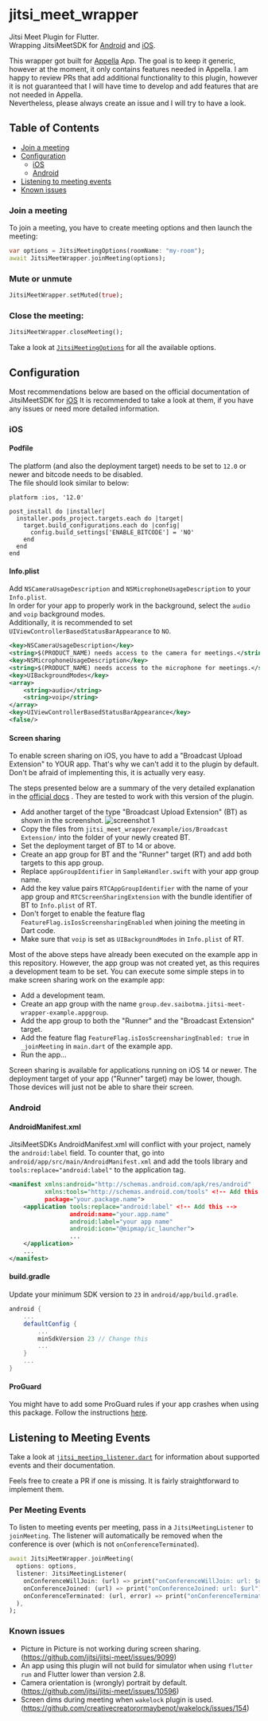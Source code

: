 # jitsi_meet_wrapper

Jitsi Meet Plugin for Flutter.<br>
Wrapping JitsiMeetSDK for
[Android](https://jitsi.github.io/handbook/docs/dev-guide/dev-guide-android-sdk) and
[iOS](https://jitsi.github.io/handbook/docs/dev-guide/dev-guide-ios-sdk).

This wrapper got built for [Appella](https://www.appella.app/) App. The goal is to keep it generic, however at the
moment, it only contains features needed in Appella. I am happy to review PRs that add additional functionality to this
plugin, however it is not guaranteed that I will have time to develop and add features that are not needed in
Appella.<br>
Nevertheless, please always create an issue and I will try to have a look.

## Table of Contents

- [Join a meeting](#join-a-meeting)
- [Configuration](#configuration)
    - [iOS](#ios)
    - [Android](#android)
- [Listening to meeting events](#listening-to-meeting-events)
- [Known issues](#known-issues)

<a name="join-a-meeting"></a>

### Join a meeting

To join a meeting, you have to create meeting options and then launch the meeting:

```dart
var options = JitsiMeetingOptions(roomName: "my-room");
await JitsiMeetWrapper.joinMeeting(options);
```


### Mute or unmute

```dart
JitsiMeetWrapper.setMuted(true);
```

### Close the meeting:

```dart
JitsiMeetWrapper.closeMeeting();
```

Take a look
at [`JitsiMeetingOptions`](https://github.com/saibotma/jitsi_meet_wrapper/blob/main/jitsi_meet_wrapper_platform_interface/lib/jitsi_meeting_options.dart)
for all the available options.

<a name="configuration"></a>

## Configuration

Most recommendations below are based on the official documentation of JitsiMeetSDK
for [iOS](https://jitsi.github.io/handbook/docs/dev-guide/dev-guide-ios-sdk)
It is recommended to take a look at them, if you have any issues or need more detailed information.

<a name="ios"></a>

### iOS

#### Podfile

The platform (and also the deployment target) needs to be set to `12.0` or newer and bitcode needs to be disabled.<br>
The file should look similar to below:

```
platform :ios, '12.0'

post_install do |installer|
  installer.pods_project.targets.each do |target|
    target.build_configurations.each do |config|
      config.build_settings['ENABLE_BITCODE'] = 'NO'
    end
  end
end
```

#### Info.plist

Add `NSCameraUsageDescription` and `NSMicrophoneUsageDescription` to your `Info.plist`.<br>
In order for your app to properly work in the background, select the `audio` and `voip` background modes.<br>
Additionally, it is recommended to set `UIViewControllerBasedStatusBarAppearance` to `NO`.<br>

```xml
<key>NSCameraUsageDescription</key>
<string>$(PRODUCT_NAME) needs access to the camera for meetings.</string>
<key>NSMicrophoneUsageDescription</key>
<string>$(PRODUCT_NAME) needs access to the microphone for meetings.</string>
<key>UIBackgroundModes</key>
<array>
	<string>audio</string>
	<string>voip</string>
</array>
<key>UIViewControllerBasedStatusBarAppearance</key>
<false/>
```

#### Screen sharing

To enable screen sharing on iOS, you have to add a "Broadcast Upload Extension" to YOUR app. That's why we can't add it
to the plugin by default. Don't be afraid of implementing this, it is actually very easy.

The steps presented below are a summary of the very detailed explanation in
the [official docs](https://github.com/jitsi/handbook/blob/75d38b5a3db9d44ff60feb7c72dd6f7d4a5ea83c/docs/dev-guide/ios-sdk.md#screen-sharing-integration)
. They are tested to work with this version of the plugin.

- Add another target of the type "Broadcast Upload Extension" (BT) as shown in the
  screenshot. ![screenshot 1](https://github.com/jitsi/handbook/blob/c105fe0782e272875b36dd763fa54f19dd91c9a7/docs/assets/iOS_screensharing_1.png)
- Copy the files from `jitsi_meet_wrapper/example/ios/Broadcast Extension/` into the folder of your newly created BT.
- Set the deployment target of BT to 14 or above.
- Create an app group for BT and the "Runner" target (RT) and add both targets to this app group.
- Replace `appGroupIdentifier` in `SampleHandler.swift` with your app group name.
- Add the key value pairs `RTCAppGroupIdentifier` with the name of your app group and `RTCScreenSharingExtension` with
  the bundle identifier of BT to `Info.plist` of RT.
- Don't forget to enable the feature flag `FeatureFlag.isIosScreensharingEnabled` when joining the meeting in Dart code.
- Make sure that `voip` is set as `UIBackgroundModes` in `Info.plist` of RT.

Most of the above steps have already been executed on the example app in this repository. However, the app group was not
created yet, as this requires a development team to be set. You can execute some simple steps in to make screen sharing
work on the example app:

- Add a development team.
- Create an app group with the name `group.dev.saibotma.jitsi-meet-wrapper-example.appgroup`.
- Add the app group to both the "Runner" and the "Broadcast Extension" target.
- Add the feature flag `FeatureFlag.isIosScreensharingEnabled: true` in `_joinMeeting` in `main.dart` of the example
  app.
- Run the app...

Screen sharing is available for applications running on iOS 14 or newer. The deployment target of your app ("Runner"
target) may be lower, though. Those devices will just not be able to share their screen.

<a name="android"></a>

### Android

#### AndroidManifest.xml

JitsiMeetSDKs AndroidManifest.xml will conflict with your project, namely the `android:label` field. To counter that, go
into
`android/app/src/main/AndroidManifest.xml` and add the tools library and `tools:replace="android:label"` to the
application tag.

```xml
<manifest xmlns:android="http://schemas.android.com/apk/res/android"
          xmlns:tools="http://schemas.android.com/tools" <!-- Add this -->
          package="your.package.name">
    <application tools:replace="android:label" <!-- Add this -->
                 android:name="your.app.name"
                 android:label="your app name"
                 android:icon="@mipmap/ic_launcher">
                 ...
    </application>
    ...
</manifest>
```

#### build.gradle

Update your minimum SDK version to `23` in `android/app/build.gradle`.

```groovy
android {
    ...
    defaultConfig {
        ...
        minSdkVersion 23 // Change this
        ...
    }
    ...
}
```

#### ProGuard

You might have to add some ProGuard rules if your app crashes when using this package. Follow the
instructions [here](https://jitsi.github.io/handbook/docs/dev-guide/dev-guide-android-sdk/#proguard-rules).

<a name="listening-to-meeting-events"></a>

## Listening to Meeting Events

Take a look
at [`jitsi_meeting_listener.dart`](https://github.com/saibotma/jitsi_meet_wrapper/blob/main/jitsi_meet_wrapper_platform_interface/lib/jitsi_meeting_listener.dart)
for information about supported events and their documentation.

Feels free to create a PR if one is missing. It is fairly straightforward to implement them.

### Per Meeting Events

To listen to meeting events per meeting, pass in a `JitsiMeetingListener`
to `joinMeeting`. The listener will automatically be removed when the conference is over
(which is not `onConferenceTerminated`).

```dart
await JitsiMeetWrapper.joinMeeting(
  options: options,
  listener: JitsiMeetingListener(
    onConferenceWillJoin: (url) => print("onConferenceWillJoin: url: $url"),
    onConferenceJoined: (url) => print("onConferenceJoined: url: $url"),
    onConferenceTerminated: (url, error) => print("onConferenceTerminated: url: $url, error: $error"),
  ),
);
```

<a name="known-issues"></a>

### Known issues

- Picture in Picture is not working during screen sharing. (https://github.com/jitsi/jitsi-meet/issues/9099)
- An app using this plugin will not build for simulator when using `flutter run` and Flutter lower than version 2.8.
- Camera orientation is (wrongly) portrait by default. (https://github.com/jitsi/jitsi-meet/issues/10596)
- Screen dims during meeting when `wakelock` plugin is
  used. (https://github.com/creativecreatorormaybenot/wakelock/issues/154)
